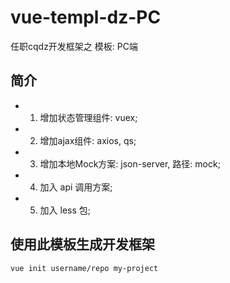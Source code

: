 # vue-templ-dz-PC
任职cqdz开发框架之 模板: PC端

## 简介
- 1. 增加状态管理组件: vuex;
- 2. 增加ajax组件: axios, qs;
- 3. 增加本地Mock方案: json-server, 路径: mock;
- 4. 加入 api 调用方案;
- 5. 加入 less 包;

## 使用此模板生成开发框架
``` bash
vue init username/repo my-project
```
